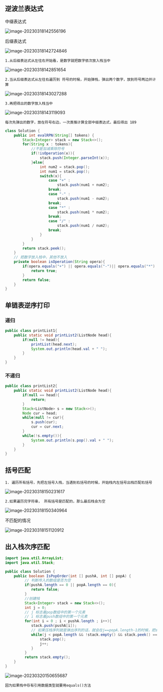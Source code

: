 ## 逆波兰表达式

中缀表达式

![image-20230318142556196](C:\Users\方锐\AppData\Roaming\Typora\typora-user-images\image-20230318142556196.png)

后缀表达式

![image-20230318142724846](C:\Users\方锐\AppData\Roaming\Typora\typora-user-images\image-20230318142724846.png)

```
1.从后缀表达式从左往右开始看，是数字就把数字依次放入栈当中
```

![image-20230318142851654](C:\Users\方锐\AppData\Roaming\Typora\typora-user-images\image-20230318142851654.png)

```
2.当从后缀表达式从左往右遍历到 符号的时候，开始弹栈，弹出两个数字，放到符号两边并计算
```

![image-20230318143027288](C:\Users\方锐\AppData\Roaming\Typora\typora-user-images\image-20230318143027288.png)

```
3.再把得出的数字放入栈当中
```

![image-20230318143119093](C:\Users\方锐\AppData\Roaming\Typora\typora-user-images\image-20230318143119093.png)

```
每次先弹出的数字，放在符号右边，一次类推计算全部中缀表达式，最后得出 189
```

```java
class Solution {
    public int evalRPN(String[] tokens) {
        Stack<Integer> stack = new Stack<>();
        for(String x : tokens){
            //不是加减乘除符号
            if(!isOperation(x)){
                stack.push(Integer.parseInt(x));
            }else{
                int num2 = stack.pop();
                int num1 = stack.pop();
                switch(x){
                    case "+" :
                        stack.push(num1 + num2);
                    break;
                    case "-" :
                        stack.push(num1 - num2);
                    break;
                    case "*" :
                        stack.push(num1 * num2);
                    break;
                    case "/" :
                        stack.push(num1 / num2);
                    break;
                }
            }
        }
        return stack.peek();
    }
    // 把数字放入栈中，其他不放入
    private boolean isOperation(String opera){
        if(opera.equals("+") || opera.equals("-")|| opera.equals("*") || opera.equals("/") ){
            return true;
        }
        return false;
    }
}
```



## 单链表逆序打印

### 递归

```java
public class printList1{
    public static void printList2(ListNode head){
        if(null != head){
            printList(head.next);
            System.out.println(head.val + " ");
        }
    }
}
```

### 不递归

```java
public class printList2{
    public static void printList2(ListNode head){
        if(null == head){
            return;
        }
        Stack<ListNode> s = new Stack<>();
        Node cur = head;
        while(null != cur){
            s.push(cur);
            cur = cur.next;
        }
        while(!s.empty()){
            System.out.println(s.pop().val + " ");
        }
    }
}
```



## 括号匹配

```
1. 遍历所有括号，先把左括号入栈，当遇到右括号的时候，开始栈内左括号出栈匹配右括号
```

![image-20230318150231617](C:\Users\方锐\AppData\Roaming\Typora\typora-user-images\image-20230318150231617.png)

```
2.如果遍历完字符串， 所有括号是匹配的，那么最后栈会为空
```

![image-20230318150340964](C:\Users\方锐\AppData\Roaming\Typora\typora-user-images\image-20230318150340964.png)

不匹配的情况

![image-20230318151120912](C:\Users\方锐\AppData\Roaming\Typora\typora-user-images\image-20230318151120912.png)

## 出入栈次序匹配

```Java
import java.util.ArrayList;
import java.util.Stack;

public class Solution {
    public boolean IsPopOrder(int [] pushA, int [] popA) {
         // 判断传入的数组是否为空
         if(pushA.length == 0 || popA.length == 0){
            return false;
         }
         //创建栈
         Stack<Integer> stack = new Stack<>();
         int j = 0;
         // j 标志着pop数组中的第一个元素
         // i 标志着push数组中的第一个元素
         for(int i = 0 ; i < pushA.length ; i++){
            stack.push(pushA[i]);
            // 如果压栈序列就是弹出序列的话，就会在j==popA.length-1的时候，把stack中的所有栈元素全部一一匹配成功并且弹出
            while(j < popA.length && !stack.empty() && stack.peek() == popA[j]){
                stack.pop();
                j++;
            }
         }
         return stack.empty();
    }  
}
```

![image-20230320150655687](C:\Users\方锐\AppData\Roaming\Typora\typora-user-images\image-20230320150655687.png)

```
因为如果栈中存有引用数据类型就要用equals()方法
```

